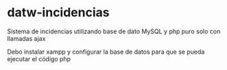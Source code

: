 # datw-incidencias
Sistema de incidencias utilizando base de dato MySQL y php puro solo con llamadas ajax

Debo instalar xampp y configurar la base de datos para que se pueda ejecutar el código php
